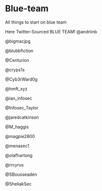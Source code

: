 # Blue-team
All things to start on blue team

Here Twitter-Sourced BLUE TEAM!
@andriinb

@bigmacjpg

@blubbfiction

@Centurion 

@cryps1s 

@Cyb3rWard0g 

@hmft_xyz

@ian_infosec

@Infosec_Taylor

@jaredcatkinson

@M_haggis

@magpie2800

@menasec1

@olafhartong

@rrcyrus

@SBousseaden

@SheliakSec
